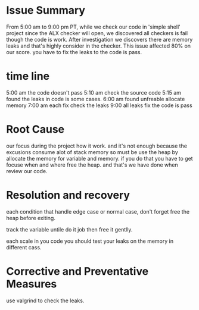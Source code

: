# Issue Summary

From 5:00 am to 9:00 pm PT, while we check our code in 'simple shell' project since the ALX checker will open, we discovered all checkers is fail though the code is work. After investigation we discovers there are memory leaks and that's highly consider in the checker. This issue affected 80% on our score. you have to fix the leaks to the code is pass.

# time line

5:00 am the code doesn't pass
5:10 am check the source code
5:15 am found the leaks in code is some cases.
6:00 am found unfreable allocate memory
7:00 am each fix check the leaks
9:00 all leaks fix the code is pass

# Root Cause

our focus during the project how it work. and it's not enough because the excusions consume alot of stack memory so must be use the heap by allocate the memory for variable and memory. if you do that you have to get focuse when and where free the heap. and that's we have done when review our code.

# Resolution and recovery

each condition that handle edge case or normal case, don't forget free the heap before exiting.

track the variable untile do it job then free it gentlly.

each scale in you code you should test your leaks on the memory in different cass.

# Corrective and Preventative Measures

use valgrind to check the leaks.
